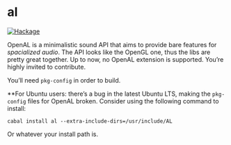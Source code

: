 # al

[![Hackage](https://img.shields.io/badge/hackage-0.1.4.1-orange.svg?style=flat)](https://hackage.haskell.org/package/al)

OpenAL is a minimalistic sound API that aims to provide bare features for *spacialized audio*. The API looks
like the OpenGL one, thus the libs are pretty great together. Up to now, no OpenAL extension is supported.
You’re highly invited to contribute.

You’ll need `pkg-config` in order to build.

**For Ubuntu users: there’s a bug in the latest Ubuntu LTS, making the `pkg-config` files for OpenAL broken.
Consider using the following command to install:

    cabal install al --extra-include-dirs=/usr/include/AL

Or whatever your install path is.
